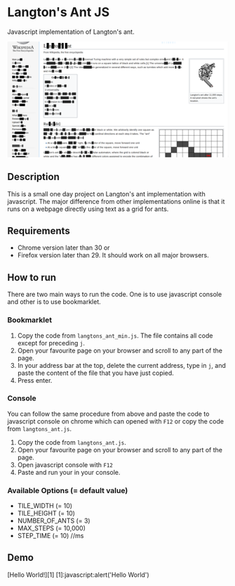 # Langton's Ant JS
Javascript implementation of Langton's ant.

![Image of Yaktocat](https://raw.githubusercontent.com/jame-sparker/langtons_ant_js/master/assets/la_wiki_sim.png)

## Description
This is a small one day project on Langton's ant implementation with javascript.
The major difference from other implementations online is that it runs on a webpage directly using text as a grid for ants.

## Requirements
- Chrome version later than 30 or
- Firefox version later than 29.
It should work on all major browsers.

## How to run
There are two main ways to run the code. One is to use javascript console and other is to use bookmarklet.

### Bookmarklet
1. Copy the code from `langtons_ant_min.js`. The file contains all code except for preceding `j`.
2. Open your favourite page on your browser and scroll to any part of the page.
3. In your address bar at the top, delete the current address, type in `j`, and paste the content of the file that you have just copied.
4. Press enter.

### Console
You can follow the same procedure from above and paste the code to javascript console on chrome which can opened with `F12` or copy 
the code from `langtons_ant.js`.
1. Copy the code from `langtons_ant.js`.
2. Open your favourite page on your browser and scroll to any part of the page.
3. Open javascript console with `F12`
4. Paste and run your in your console.

### Available Options (= default value)
- TILE_WIDTH (= 10)
- TILE_HEIGHT (= 10)
- NUMBER_OF_ANTS (= 3)
- MAX_STEPS (= 10,000)
- STEP_TIME (= 10) //ms

## Demo

[Hello World!][1]
[1]:javascript:alert('Hello World')
